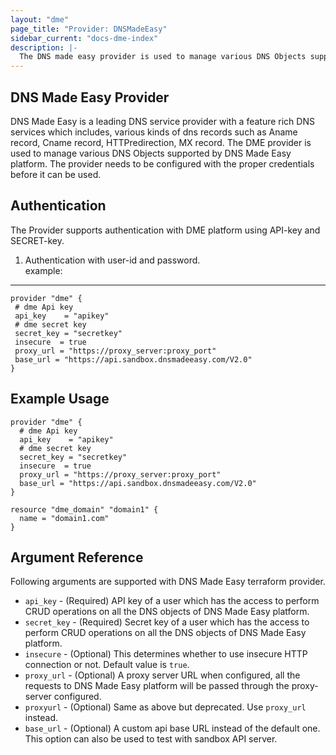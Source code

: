 ```yaml
---
layout: "dme"
page_title: "Provider: DNSMadeEasy"
sidebar_current: "docs-dme-index"
description: |-
  The DNS made easy provider is used to manage various DNS Objects supported by DNS Made Easy platform. The provider needs to be configured with the proper credentials before it can be used.
---
```

DNS Made Easy Provider
------------
DNS Made Easy is a leading DNS service provider with a feature rich DNS services which includes, various kinds of dns records such as Aname record, Cname record, HTTPredirection, MX record. The DME provider is used to manage various DNS Objects supported by DNS Made Easy platform. The provider needs to be configured with the proper credentials before it can be used.

Authentication
--------------
The Provider supports authentication with DME platform using API-key and SECRET-key. 

 1. Authentication with user-id and password.  
 example:  

----------
 ```hcl
provider "dme" {
  # dme Api key
  api_key    = "apikey"
  # dme secret key
  secret_key = "secretkey"
  insecure  = true
  proxy_url = "https://proxy_server:proxy_port"
  base_url = "https://api.sandbox.dnsmadeeasy.com/V2.0"
}
 ```

Example Usage
------------
```hcl
provider "dme" {
  # dme Api key
  api_key    = "apikey"
  # dme secret key
  secret_key = "secretkey"
  insecure  = true
  proxy_url = "https://proxy_server:proxy_port"
  base_url = "https://api.sandbox.dnsmadeeasy.com/V2.0"
}

resource "dme_domain" "domain1" {
  name = "domain1.com"
}
```

Argument Reference
------------------
Following arguments are supported with DNS Made Easy terraform provider.

 * `api_key` - (Required) API key of a user which has the access to perform CRUD operations on all the DNS objects of DNS Made Easy platform.
 * `secret_key` - (Required) Secret key of a user which has the access to perform CRUD operations on all the DNS objects of DNS Made Easy platform.
 * `insecure` - (Optional) This determines whether to use insecure HTTP connection or not. Default value is `true`.  
 * `proxy_url` - (Optional) A proxy server URL when configured, all the requests to DNS Made Easy platform will be passed through the proxy-server configured.
 * `proxyurl` - (Optional) Same as above but deprecated. Use `proxy_url` instead.
 * `base_url` - (Optional) A custom api base URL instead of the default one. This option can also be used to test with sandbox API server.
